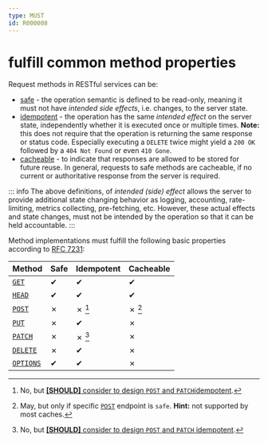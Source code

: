 ```yaml
---
type: MUST
id: R000008
---
```


# fulfill common method properties

Request methods in RESTful services can be:

- [safe](https://tools.ietf.org/html/rfc7231#section-4.2.1) - the operation semantic is defined to be read-only, meaning it must not have _intended side effects_, i.e. changes, to the server state.
- [idempotent](https://tools.ietf.org/html/rfc7231#section-4.2.2) - the operation has the same _intended effect_ on the server state, independently whether it is executed once or multiple times.
  **Note:** this does not require that the operation is returning the same response or status code. Especially executing a `DELETE` twice might yield a `200 OK` followed by a `404 Not Found` or even `410 Gone`.
- [cacheable](https://tools.ietf.org/html/rfc7231#section-4.2.3) - to indicate that responses are allowed to be stored for future reuse.
  In general, requests to safe methods are cacheable, if no current or authoritative response from the server is required.

::: info
The above definitions, of _intended (side) effect_ allows the server to provide additional state changing behavior as logging, accounting, rate-limiting, metrics collecting, pre-fetching, etc.
However, these actual effects and state changes, must not be intended by the operation so that it can be held accountable.
:::

Method implementations must fulfill the following basic properties according to [RFC 7231](https://tools.ietf.org/html/rfc7231):

| Method                | Safe | Idempotent | Cacheable |
| --------------------- | ---- | ---------- | --------- |
| [`GET`](#get)         | ✔    | ✔          | ✔         |
| [`HEAD`](#head)       | ✔    | ✔          | ✔         |
| [`POST`](#post)       | ✗    | ✗ [^1]     | ✗ [^2]    |
| [`PUT`](#put)         | ✗    | ✔          | ✗         |
| [`PATCH`](#patch)     | ✗    | ✗ [^3]     | ✗         |
| [`DELETE`](#delete)   | ✗    | ✔          | ✗         |
| [`OPTIONS`](#options) | ✔    | ✔          | ✗         |

[^1]: No, but [**[SHOULD]** consider to design `POST` and `PATCH`idempotent](link).
[^2]: May, but only if specific [`POST`](#post) endpoint is `safe`. **Hint:** not supported by most caches.
[^3]: No, but [**[SHOULD]** consider to design `POST` and `PATCH` idempotent](link).
